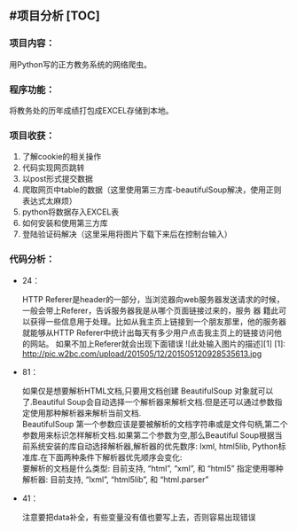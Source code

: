 ﻿#项目分析
[TOC]
----

### 项目内容：

用Python写的正方教务系统的网络爬虫。

### 程序功能：

将教务处的历年成绩打包成EXCEL存储到本地。

### 项目收获：</br>
1. 了解cookie的相关操作</br>
2. 代码实现网页跳转</br>
3. 以post形式提交数据</br>
4. 爬取网页中table的数据（这里使用第三方库-beautifulSoup解决，使用正则表达式太麻烦）</br>
5. python将数据存入EXCEL表</br>
6. 如何安装和使用第三方库</br>
7. 登陆验证码解决（这里采用将图片下载下来后在控制台输入）</br>

### 代码分析：
+ 24：

    HTTP Referer是header的一部分，当浏览器向web服务器发送请求的时候，一般会带上Referer，告诉服务器我是从哪个页面链接过来的，服务 器 籍此可以获得一些信息用于处理。比如从我主页上链接到一个朋友那里，他的服务器就能够从HTTP Referer中统计出每天有多少用户点击我主页上的链接访问他的网站。
    如果不加上Referer就会出现下面错误
![此处输入图片的描述][1]
  [1]: http://pic.w2bc.com/upload/201505/12/201505120928535613.jpg

+ 81：

    如果仅是想要解析HTML文档,只要用文档创建 BeautifulSoup 对象就可以了.Beautiful Soup会自动选择一个解析器来解析文档.但是还可以通过参数指定使用那种解析器来解析当前文档.</br>
    BeautifulSoup 第一个参数应该是要被解析的文档字符串或是文件句柄,第二个参数用来标识怎样解析文档.如果第二个参数为空,那么Beautiful Soup根据当前系统安装的库自动选择解析器,解析器的优先数序: lxml, html5lib, Python标准库.在下面两种条件下解析器优先顺序会变化:</br>
    要解析的文档是什么类型: 目前支持, “html”, “xml”, 和 “html5”
    指定使用哪种解析器: 目前支持, “lxml”, “html5lib”, 和 “html.parser”

+ 41：

    注意要把data补全，有些变量没有值也要写上去，否则容易出现错误
